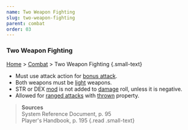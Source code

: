 ```yaml
---
name: Two Weapon Fighting
slug: two-weapon-fighting
parent: combat
order: 03
---
```

### Two Weapon Fighting
[Home](dm-operations-center) > [Combat](combat) > Two Weapon Fighting {.small-text}

- Must use attack action for [bonus attack](bonus-action).
- Both weapons must be [light](weapon-properties) weapons.
- STR or DEX [mod](ability-modifier) is not added to [damage](damage) roll, unless it is negative.
- Allowed for [ranged attacks](ranged-attack) with [thrown](weapon-properties) property.

> **Sources** <br/>
> System Reference Document, p. 95<br/>
> Player's Handbook, p. 195
{.read .small-text}